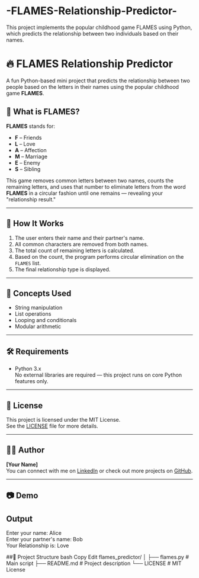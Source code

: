 # -FLAMES-Relationship-Predictor-
This project implements the popular childhood game FLAMES using Python, which predicts the relationship between two individuals based on their names.
# 🔥 FLAMES Relationship Predictor

A fun Python-based mini project that predicts the relationship between two people based on the letters in their names using the popular childhood game **FLAMES**.

## 📌 What is FLAMES?

**FLAMES** stands for:
- **F** – Friends  
- **L** – Love  
- **A** – Affection  
- **M** – Marriage  
- **E** – Enemy  
- **S** – Sibling  

This game removes common letters between two names, counts the remaining letters, and uses that number to eliminate letters from the word **FLAMES** in a circular fashion until one remains — revealing your "relationship result."

---

## 🚀 How It Works

1. The user enters their name and their partner's name.
2. All common characters are removed from both names.
3. The total count of remaining letters is calculated.
4. Based on the count, the program performs circular elimination on the `FLAMES` list.
5. The final relationship type is displayed.

---

## 🧠 Concepts Used

- String manipulation
- List operations
- Looping and conditionals
- Modular arithmetic

---

## 🛠️ Requirements

- Python 3.x  
No external libraries are required — this project runs on core Python features only.

---

## 📄 License

This project is licensed under the MIT License.  
See the [LICENSE](LICENSE) file for more details.

---

## 🧑‍💻 Author

**[Your Name]**  
You can connect with me on [LinkedIn](https://www.linkedin.com) or check out more projects on [GitHub](https://github.com).

---

## 📷 Demo

## Output 
Enter your name: Alice  
Enter your partner's name: Bob  
Your Relationship is: Love

##📂 Project Structure
bash
Copy
Edit
flames_predictor/
│
├── flames.py         # Main script
├── README.md         # Project description
└── LICENSE           # MIT License

